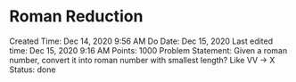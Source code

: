 # Roman Reduction

Created Time: Dec 14, 2020 9:56 AM
Do Date: Dec 15, 2020
Last edited time: Dec 15, 2020 9:16 AM
Points: 1000
Problem Statement: Given a roman number, convert it into roman number with smallest length? Like VV → X
Status: done